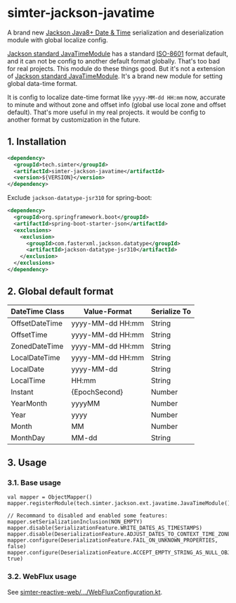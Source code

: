 # simter-jackson-javatime

A brand new [Jackson Java8+ Date & Time] serialization and deserialization module with global localize config.

[Jackson standard JavaTimeModule] has a standard [ISO-8601] format default, and it can not be config to another 
default format globally. That's too bad for real projects. This module do these things good. But it's not a extension 
of [Jackson standard JavaTimeModule]. It's a brand new module for setting global data-time format.

It is config to localize date-time format like `yyyy-MM-dd HH:mm` now, accurate to minute and without zone and 
offset info (global use local zone and offset default). That's more useful in my real projects. it would be 
config to another format by customization in the future.

## 1. Installation

```xml
<dependency>
  <groupId>tech.simter</groupId>
  <artifactId>simter-jackson-javatime</artifactId>
  <version>${VERSION}</version>
</dependency>
```

Exclude `jackson-datatype-jsr310` for spring-boot:

```xml
<dependency>
  <groupId>org.springframework.boot</groupId>
  <artifactId>spring-boot-starter-json</artifactId>
  <exclusions>
    <exclusion>
      <groupId>com.fasterxml.jackson.datatype</groupId>
      <artifactId>jackson-datatype-jsr310</artifactId>
    </exclusion>
  </exclusions>
</dependency>
```

## 2. Global default format

| DateTime Class | Value-Format     | Serialize To |
|----------------|------------------|--------------|
| OffsetDateTime | yyyy-MM-dd HH:mm | String       |
| OffsetTime     | yyyy-MM-dd HH:mm | String       |
| ZonedDateTime  | yyyy-MM-dd HH:mm | String       |
| LocalDateTime  | yyyy-MM-dd HH:mm | String       |
| LocalDate      | yyyy-MM-dd       | String       |
| LocalTime      | HH:mm            | String       |
| Instant        | {EpochSecond}    | Number       |
| YearMonth      | yyyyMM           | Number       |
| Year           | yyyy             | Number       |
| Month          | MM               | Number       |
| MonthDay       | MM-dd            | String       |

## 3. Usage

### 3.1. Base usage

```
val mapper = ObjectMapper()
mapper.registerModule(tech.simter.jackson.ext.javatime.JavaTimeModule())

// Recommand to disabled and enabled some features:
mapper.setSerializationInclusion(NON_EMPTY)
mapper.disable(SerializationFeature.WRITE_DATES_AS_TIMESTAMPS)
mapper.disable(DeserializationFeature.ADJUST_DATES_TO_CONTEXT_TIME_ZONE)
mapper.configure(DeserializationFeature.FAIL_ON_UNKNOWN_PROPERTIES, false)
mapper.configure(DeserializationFeature.ACCEPT_EMPTY_STRING_AS_NULL_OBJECT, true)
```

### 3.2. WebFlux usage

See [simter-reactive-web/.../WebFluxConfiguration.kt].


[Jackson Java8+ Date & Time]: https://github.com/FasterXML/jackson-modules-java8/tree/master/datetime
[Jackson standard JavaTimeModule]: https://github.com/FasterXML/jackson-modules-java8/blob/master/datetime/src/main/java/com/fasterxml/jackson/datatype/jsr310/JavaTimeModule.java
[ISO-8601]: http://en.wikipedia.org/wiki/ISO_8601
[simter-reactive-web/.../WebFluxConfiguration.kt]: https://github.com/simter/simter-reactive-web/blob/master/src/main/kotlin/tech/simter/reactive/web/webflux/WebFluxConfiguration.kt